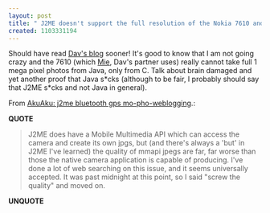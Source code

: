 ```yaml
---
layout: post
title: " J2ME doesn't support the full resolution of the Nokia 7610 and other cameraphones"
created: 1103331194
---
```

<p>Should have read <a href="http://www.akuaku.org/">Dav's blog</a> sooner!  It's good to know that I am not going crazy and the 7610 (which <a href="http://kokochi.com/">Mie</a>, Dav's partner uses) really cannot take full 1 mega pixel photos from Java, only from C.  Talk about brain damaged and yet another proof that Java s*cks (although to be fair, I probably should say that J2ME s*cks and not Java in general).                                              
</p><p>From <a href="http://www.akuaku.org/archives/2004/10/bluetooth_gps_m.shtml#000501">AkuAku: j2me bluetooth gps mo-pho-weblogging</a>.:</p>
<p><b>QUOTE</b></p><blockquote><p>J2ME does have a Mobile Multimedia API which can access the camera and create its own jpgs, but (and there's always a 'but' in J2ME I've learned) the quality of mmapi jpegs are far, far worse than those the native camera application is capable of producing. I've done a lot of web searching on this issue, and it seems universally accepted. It was past midnight at this point, so I said "screw the quality" and moved on.</p></blockquote><p><b>UNQUOTE</b></p>



